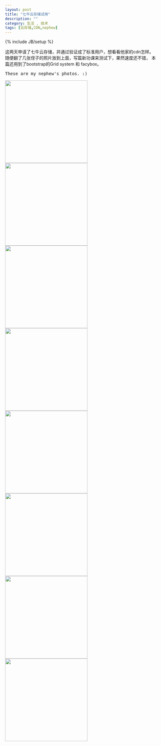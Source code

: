 ```yaml
---
layout: post
title: "七牛云存储试用"
description: ""
category: 生活 , 技术
tags: [云存储,CDN,nephew]
---
```

{% include JB/setup %}
<script src="http://cdn.bootcss.com/jquery/1.11.3/jquery.js"></script>
<script src="http://cdn.bootcss.com/fancybox/2.1.5/jquery.fancybox.pack.js"></script>
<link href="http://cdn.bootcss.com/fancybox/2.1.5/jquery.fancybox.min.css" rel="stylesheet">
<link href="http://cdn.bootcss.com/bootstrap/3.3.4/css/bootstrap.min.css" rel="stylesheet">
<style>
	img {
		width:270px;
		height:270px;
	}
</style>
<script>
$(document).ready(function() {
    $('.fancybox').fancybox();
});
</script>

这两天申请了七牛云存储，并通过验证成了标准用户，想看看他家的cdn怎样。
随便翻了几张侄子的照片放到上面，写篇新功课来测试下，果然速度还不错，
本篇还用到了bootstrap的Grid system 和 facybox。

<kbd>These are my nephew's photos. :)</kbd>
<div class="container">
	<div class="row">
        <div class="col-md-4">
			<a href="http://7xizaz.com1.z0.glb.clouddn.com/nephew_3.jpg" rel="gallery"  class="fancybox" title="">
			<img src="http://7xizaz.com1.z0.glb.clouddn.com/nephew_3.jpg">
			</a>
		</div>
		<div class="col-md-4">
			<a href="http://7xizaz.com1.z0.glb.clouddn.com/nephew_4.jpg" rel="gallery"  class="fancybox" title="">
			<img src="http://7xizaz.com1.z0.glb.clouddn.com/nephew_4.jpg">
			</a>
		</div>	
    </div>
	<div class="row">
        <div class="col-md-4">
			<a href="http://7xizaz.com1.z0.glb.clouddn.com/nephew_5.jpg" rel="gallery"  class="fancybox" title="">
			<img src="http://7xizaz.com1.z0.glb.clouddn.com/nephew_5.jpg">
			</a>
		</div>
		<div class="col-md-4">
			<a href="http://7xizaz.com1.z0.glb.clouddn.com/nephew_6.jpg" rel="gallery"  class="fancybox" title="">
			<img src="http://7xizaz.com1.z0.glb.clouddn.com/nephew_6.jpg">
			</a>
		</div>	
    </div>
	<div class="row">
        <div class="col-md-4">
			<a href="http://7xizaz.com1.z0.glb.clouddn.com/nephew_7.jpg" rel="gallery"  class="fancybox" title="">
			<img src="http://7xizaz.com1.z0.glb.clouddn.com/nephew_7.jpg">
			</a>
		</div>
		<div class="col-md-4">
			<a href="http://7xizaz.com1.z0.glb.clouddn.com/nephew_8.jpg" rel="gallery"  class="fancybox" title="">
			<img src="http://7xizaz.com1.z0.glb.clouddn.com/nephew_8.jpg">
			</a>
		</div>	
    </div>
	<div class="row">
        <div class="col-md-4">
			<a href="http://7xizaz.com1.z0.glb.clouddn.com/nephew_9.jpg" rel="gallery"  class="fancybox" title="">
			<img src="http://7xizaz.com1.z0.glb.clouddn.com/nephew_9.jpg">
			</a>
		</div>
		<div class="col-md-4">
			<a href="http://7xizaz.com1.z0.glb.clouddn.com/nephew_10.jpg" rel="gallery"  class="fancybox" title="">
			<img src="http://7xizaz.com1.z0.glb.clouddn.com/nephew_10.jpg">
			</a>
		</div>	
    </div>
</div>
